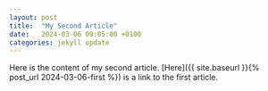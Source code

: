 ```yaml
---
layout: post
title:  "My Second Article"
date:   2024-03-06 09:05:00 +0100
categories: jekyll update
---
```


Here is the content of my second article. [Here]({{ site.baseurl }}{% post_url 2024-03-06-first %}) is a link to the first article.
